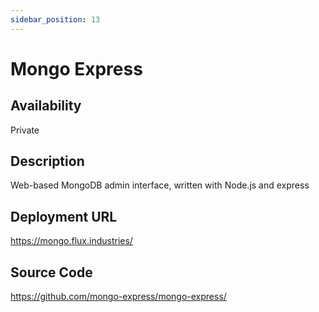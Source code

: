 ```yaml
---
sidebar_position: 13
---
```


# Mongo Express

## Availability
Private

## Description
Web-based MongoDB admin interface, written with Node.js and express 

## Deployment URL
https://mongo.flux.industries/

## Source Code
https://github.com/mongo-express/mongo-express/